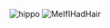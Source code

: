![hippo](https://c.tenor.com/qkQ0AfxWdAsAAAAd/jim-carey-busy.gif)
![MeIfIHadHair](https://c.tenor.com/qkQ0AfxWdAsAAAAd/jim-carey-busy.gif)
